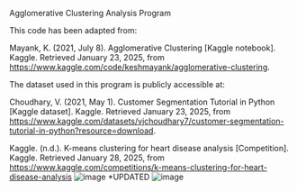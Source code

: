 Agglomerative Clustering Analysis Program

This code has been adapted from:

Mayank, K. (2021, July 8). Agglomerative Clustering [Kaggle notebook]. Kaggle. Retrieved January 23, 2025, from https://www.kaggle.com/code/keshmayank/agglomerative-clustering.

The dataset used in this program is publicly accessible at:

Choudhary, V. (2021, May 1). Customer Segmentation Tutorial in Python [Kaggle dataset]. Kaggle. Retrieved January 23, 2025, from https://www.kaggle.com/datasets/vjchoudhary7/customer-segmentation-tutorial-in-python?resource=download.

Kaggle. (n.d.). K-means clustering for heart disease analysis [Competition]. Kaggle. Retrieved January 28, 2025, from
https://www.kaggle.com/competitions/k-means-clustering-for-heart-disease-analysis
![image](https://github.com/user-attachments/assets/75254425-3a7c-4ce3-9932-ea86566fd2b7)
*UPDATED
![image](https://github.com/user-attachments/assets/0030694b-dff5-4312-912b-4f7b8bfd59bb)
